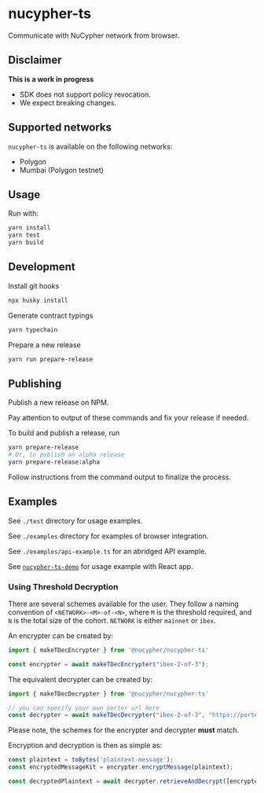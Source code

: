 # nucypher-ts

Communicate with NuCypher network from browser.

## Disclaimer

**This is a work in progress**

- SDK does not support policy revocation.
- We expect breaking changes.

## Supported networks

`nucypher-ts` is available on the following networks:

- Polygon
- Mumbai (Polygon testnet)

## Usage

Run with:

```bash
yarn install
yarn test
yarn build
```

## Development

Install git hooks

```bash
npx husky install
```

Generate contract typings

```bash
yarn typechain
```

Prepare a new release

```bash
yarn run prepare-release
```

## Publishing

Publish a new release on NPM.

Pay attention to output of these commands and fix your release if needed.

To build and publish a release, run

```bash
yarn prepare-release
# Or, to publish an alpha release
yarn prepare-release:alpha
```

Follow instructions from the command output to finalize the process.

## Examples

See `./test` directory for usage examples.

See `./examples` directory for examples of browser integration.

See `./examples/api-example.ts` for an abridged API example.

See [`nucypher-ts-demo`](https://github.com/nucypher/nucypher-ts-demo) for usage example with React app.

### Using Threshold Decryption

There are several schemes available for the user.
They follow a naming convention of `<NETWORK>-<M>-of-<N>`, where `M` is the threshold required, and `N` is the total size of the cohort.
`NETWORK` is either `mainnet` or `ibex`.

An encrypter can be created by:
```js
import { makeTDecEncrypter } from '@nucypher/nucypher-ts'

const encrypter = await makeTDecEncrypter("ibex-2-of-3");
```

The equivalent decrypter can be created by:
```js
import { makeTDecDecrypter } from '@nucypher/nucypher-ts'

// you can specify your own porter url here
const decrypter = await makeTDecDecrypter("ibex-2-of-3", "https://porter-ibex.nucypher.community")
```

Please note, the schemes for the encrypter and decrypter **must** match.

Encryption and decryption is then as simple as:
```js
const plaintext = toBytes('plaintext-message');
const encryptedMessageKit = encrypter.encryptMessage(plaintext);

const decryptedPlaintext = await decrypter.retrieveAndDecrypt([encryptedMessageKit]);
```